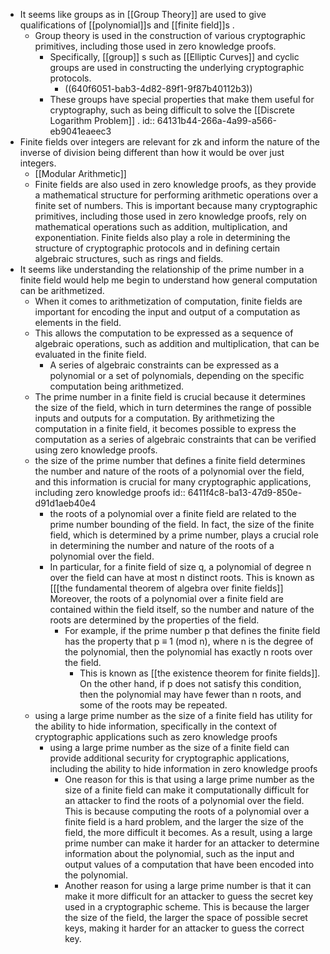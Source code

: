 - It seems like groups as in [[Group Theory]] are used to give qualifications of [[polynomial]]s and [[finite field]]s .
	- Group theory is used in the construction of various cryptographic primitives, including those used in zero knowledge proofs.
		- Specifically, [[group]] s such as [[Elliptic Curves]] and cyclic groups are used in constructing the underlying cryptographic protocols.
			- ((640f6051-bab3-4d82-89f1-9f87b40112b3))
		- These groups have special properties that make them useful for cryptography, such as being difficult to solve the [[Discrete Logarithm Problem]] .
		  id:: 64131b44-266a-4a99-a566-eb9041eaeec3
- Finite fields over integers are relevant for zk and inform the nature of the inverse of division being different than how it would be over just integers.
	- [[Modular Arithmetic]]
	- Finite fields are also used in zero knowledge proofs, as they provide a mathematical structure for performing arithmetic operations over a finite set of numbers. This is important because many cryptographic primitives, including those used in zero knowledge proofs, rely on mathematical operations such as addition, multiplication, and exponentiation. Finite fields also play a role in determining the structure of cryptographic protocols and in defining certain algebraic structures, such as rings and fields.
- It seems like understanding the relationship of the prime number in a finite field would help me begin to understand how general computation can be arithmetized.
	- When it comes to arithmetization of computation, finite fields are important for encoding the input and output of a computation as elements in the field.
	- This allows the computation to be expressed as a sequence of algebraic operations, such as addition and multiplication, that can be evaluated in the finite field.
		- A series of algebraic constraints can be expressed as a polynomial or a set of polynomials, depending on the specific computation being arithmetized.
	- The prime number in a finite field is crucial because it determines the size of the field, which in turn determines the range of possible inputs and outputs for a computation. By arithmetizing the computation in a finite field, it becomes possible to express the computation as a series of algebraic constraints that can be verified using zero knowledge proofs.
	- the size of the prime number that defines a finite field determines the number and nature of the roots of a polynomial over the field, and this information is crucial for many cryptographic applications, including zero knowledge proofs
	  id:: 6411f4c8-ba13-47d9-850e-d91d1aeb40e4
		- the roots of a polynomial over a finite field are related to the prime number bounding of the field. In fact, the size of the finite field, which is determined by a prime number, plays a crucial role in determining the number and nature of the roots of a polynomial over the field.
		- In particular, for a finite field of size q, a polynomial of degree n over the field can have at most n distinct roots. This is known as [[[the fundamental theorem of algebra over finite fields]] Moreover, the roots of a polynomial over a finite field are contained within the field itself, so the number and nature of the roots are determined by the properties of the field.
			- For example, if the prime number p that defines the finite field has the property that p ≡ 1 (mod n), where n is the degree of the polynomial, then the polynomial has exactly n roots over the field.
				- This is known as [[the existence theorem for finite fields]]. On the other hand, if p does not satisfy this condition, then the polynomial may have fewer than n roots, and some of the roots may be repeated.
	- using a large prime number as the size of a finite field has utility for the ability to hide information, specifically in the context of cryptographic applications such as zero knowledge proofs
		- using a large prime number as the size of a finite field can provide additional security for cryptographic applications, including the ability to hide information in zero knowledge proofs
			- One reason for this is that using a large prime number as the size of a finite field can make it computationally difficult for an attacker to find the roots of a polynomial over the field. This is because computing the roots of a polynomial over a finite field is a hard problem, and the larger the size of the field, the more difficult it becomes. As a result, using a large prime number can make it harder for an attacker to determine information about the polynomial, such as the input and output values of a computation that have been encoded into the polynomial.
			- Another reason for using a large prime number is that it can make it more difficult for an attacker to guess the secret key used in a cryptographic scheme. This is because the larger the size of the field, the larger the space of possible secret keys, making it harder for an attacker to guess the correct key.